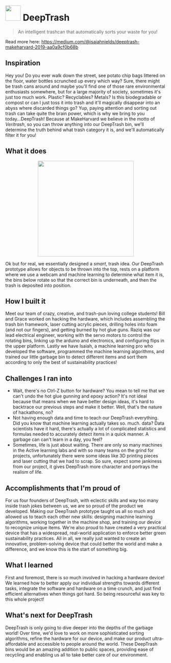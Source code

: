 # <img src="https://raw.githubusercontent.com/isaiahnields/deep-trash/master/icon.png" width="48"> DeepTrash
> An intelligent trashcan that automatically sorts your waste for you!

Read more here: https://medium.com/@isaiahnields/deeptrash-makeharvard-2019-aa0a9cf0b68b

## Inspiration
Hey you! Do you ever walk down the street, see potato chip bags littered on the floor, water bottles scrunched up every which way? Sure, there might be trash cans around and maybe you'll find one of those rare environmental enthusiasts somewhere, but for a large majority of society, sometimes it's just too much work. Plastic? Recyclables? Metals? Is this biodegradable or compost or can I just toss it into trash and it'll magically disappear into an abyss where discarded things go? Yup, paying attention and sorting out trash can take quite the brain power, which is why we bring to you today...DeepTrash! Because at MakeHarvard we believe in the motto of _Veritrash_, so you can throw anything into our DeepTrash bin, we'll determine the truth behind what trash category it is, and we'll automatically filter it for you!

## What it does

<div align="center">
  <img src="https://raw.githubusercontent.com/isaiahnields/deep-trash/master/demo.gif" width="300">
</div>

Ok but for real, we essentially designed a *smart*, trash idea. Our DeepTrash prototype allows for objects to be thrown into the top, rests on a platform where we use a webcam and machine learning to determine what item it is, the bins below rotate so that the correct bin is underneath, and then the trash is deposited into position.

## How I built it
Meet our team of crazy, creative, and trash-pun loving college students! Bill and Grace worked on hacking the hardware, which includes assembling the trash bin framework, laser cutting acrylic pieces, drilling holes into foam (and not our fingers), and getting burned by hot glue guns. Raziq was our lead electrical engineer, working with the servo motors to control the rotating bins, linking up the arduino and electronics, and configuring flips in the upper platform. Lastly we have Isaiah, a machine learning pro who developed the software, programmed the machine learning algorithms, and trained our little garbage bin to detect different items and sort them according to only the best of sustainability practices!

## Challenges I ran into
- Wait, there's no Ctrl-Z button for hardware? You mean to tell me that we can't undo the hot glue gunning and epoxy action? It's not ideal because that means when we have better design ideas, it's hard to backtrace our previous steps and make it better. Well, that's the nature of hackathons, no?
- Not having enough data and time to teach our DeepTrash everything. Did you know that machine learning actually takes so. much. data? Data scientists have it hard, there's actually a lot of complicated statistics and formulas needed to accurately detect items in a quick manner. A garbage can can't learn in a day, you feel?
- Sometimes, life is just about waiting. There are only so many machines in the Active learning labs and with so many teams on the grind for projects, unfortunately there were some ideas like 3D printing pieces and laser cutting that we had to scrap. So sure, expect some jankiness from our project, it gives DeepTrash more character and portrays the realism of life.

## Accomplishments that I'm proud of
For us four founders of DeepTrash, with eclectic skills and way too many inside trash jokes between us, we are so proud of the product we developed. Making our DeepTrash prototype taught us all so much and allowed us to teach each other new skills: designing machine learning algorithms, working together in the machine shop, and training our device to recognize unique items. We're also proud to have created a very practical device that has a widespread, real-world application to enforce better green sustainability practices. All in all, we really just wanted to create an innovative, problem-solving device that could better the world and make a difference, and we know this is the start of something big.

## What I learned
First and foremost, there is so much involved in hacking a hardware device! We learned how to better apply our individual strengths towards different tasks, integrate the software and hardware on a time crunch, and just find efficient alternatives when things got hard. So being resourceful was key to this whole project! 

## What's next for DeepTrash
DeepTrash is only going to dive deeper into the depths of the garbage world! Over time, we'd love to work on more sophisticated sorting algorithms, refine the hardware for our device, and make our product ultra-affordable and accessible to people around the world. These DeepTrash bins would be an amazing addition to public spaces, providing ease of recycling and enabling us all to take better care of our environment.

